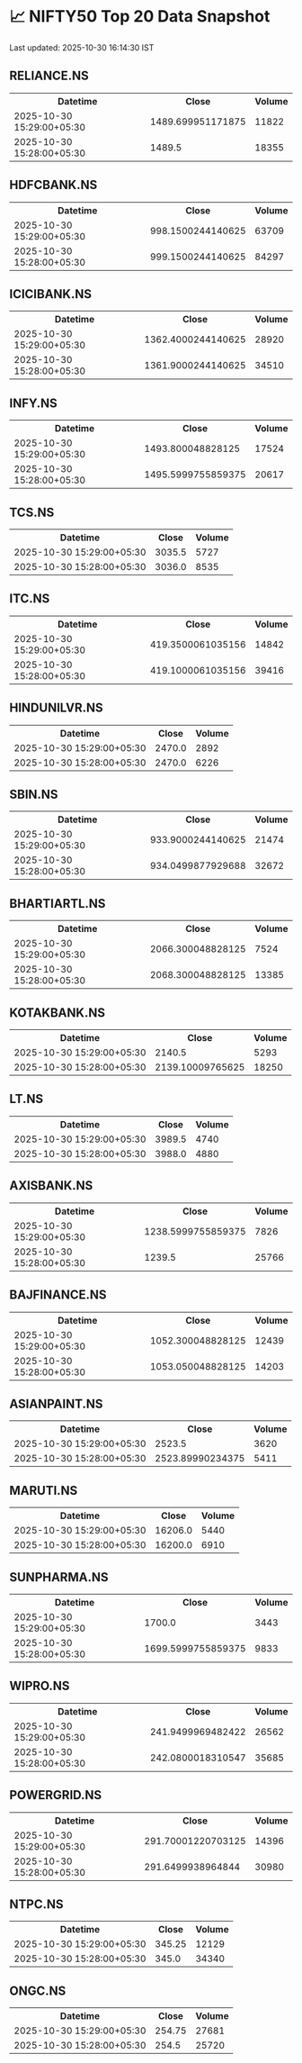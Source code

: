 # 📈 NIFTY50 Top 20 Data Snapshot

Last updated: 2025-10-30 16:14:30 IST

## RELIANCE.NS

<table>
  <tr><th>Datetime</th><th>Close</th><th>Volume</th></tr>
  <tr><td>2025-10-30 15:29:00+05:30</td><td>1489.699951171875</td><td>11822</td></tr>
  <tr><td>2025-10-30 15:28:00+05:30</td><td>1489.5</td><td>18355</td></tr>
</table>

## HDFCBANK.NS

<table>
  <tr><th>Datetime</th><th>Close</th><th>Volume</th></tr>
  <tr><td>2025-10-30 15:29:00+05:30</td><td>998.1500244140625</td><td>63709</td></tr>
  <tr><td>2025-10-30 15:28:00+05:30</td><td>999.1500244140625</td><td>84297</td></tr>
</table>

## ICICIBANK.NS

<table>
  <tr><th>Datetime</th><th>Close</th><th>Volume</th></tr>
  <tr><td>2025-10-30 15:29:00+05:30</td><td>1362.4000244140625</td><td>28920</td></tr>
  <tr><td>2025-10-30 15:28:00+05:30</td><td>1361.9000244140625</td><td>34510</td></tr>
</table>

## INFY.NS

<table>
  <tr><th>Datetime</th><th>Close</th><th>Volume</th></tr>
  <tr><td>2025-10-30 15:29:00+05:30</td><td>1493.800048828125</td><td>17524</td></tr>
  <tr><td>2025-10-30 15:28:00+05:30</td><td>1495.5999755859375</td><td>20617</td></tr>
</table>

## TCS.NS

<table>
  <tr><th>Datetime</th><th>Close</th><th>Volume</th></tr>
  <tr><td>2025-10-30 15:29:00+05:30</td><td>3035.5</td><td>5727</td></tr>
  <tr><td>2025-10-30 15:28:00+05:30</td><td>3036.0</td><td>8535</td></tr>
</table>

## ITC.NS

<table>
  <tr><th>Datetime</th><th>Close</th><th>Volume</th></tr>
  <tr><td>2025-10-30 15:29:00+05:30</td><td>419.3500061035156</td><td>14842</td></tr>
  <tr><td>2025-10-30 15:28:00+05:30</td><td>419.1000061035156</td><td>39416</td></tr>
</table>

## HINDUNILVR.NS

<table>
  <tr><th>Datetime</th><th>Close</th><th>Volume</th></tr>
  <tr><td>2025-10-30 15:29:00+05:30</td><td>2470.0</td><td>2892</td></tr>
  <tr><td>2025-10-30 15:28:00+05:30</td><td>2470.0</td><td>6226</td></tr>
</table>

## SBIN.NS

<table>
  <tr><th>Datetime</th><th>Close</th><th>Volume</th></tr>
  <tr><td>2025-10-30 15:29:00+05:30</td><td>933.9000244140625</td><td>21474</td></tr>
  <tr><td>2025-10-30 15:28:00+05:30</td><td>934.0499877929688</td><td>32672</td></tr>
</table>

## BHARTIARTL.NS

<table>
  <tr><th>Datetime</th><th>Close</th><th>Volume</th></tr>
  <tr><td>2025-10-30 15:29:00+05:30</td><td>2066.300048828125</td><td>7524</td></tr>
  <tr><td>2025-10-30 15:28:00+05:30</td><td>2068.300048828125</td><td>13385</td></tr>
</table>

## KOTAKBANK.NS

<table>
  <tr><th>Datetime</th><th>Close</th><th>Volume</th></tr>
  <tr><td>2025-10-30 15:29:00+05:30</td><td>2140.5</td><td>5293</td></tr>
  <tr><td>2025-10-30 15:28:00+05:30</td><td>2139.10009765625</td><td>18250</td></tr>
</table>

## LT.NS

<table>
  <tr><th>Datetime</th><th>Close</th><th>Volume</th></tr>
  <tr><td>2025-10-30 15:29:00+05:30</td><td>3989.5</td><td>4740</td></tr>
  <tr><td>2025-10-30 15:28:00+05:30</td><td>3988.0</td><td>4880</td></tr>
</table>

## AXISBANK.NS

<table>
  <tr><th>Datetime</th><th>Close</th><th>Volume</th></tr>
  <tr><td>2025-10-30 15:29:00+05:30</td><td>1238.5999755859375</td><td>7826</td></tr>
  <tr><td>2025-10-30 15:28:00+05:30</td><td>1239.5</td><td>25766</td></tr>
</table>

## BAJFINANCE.NS

<table>
  <tr><th>Datetime</th><th>Close</th><th>Volume</th></tr>
  <tr><td>2025-10-30 15:29:00+05:30</td><td>1052.300048828125</td><td>12439</td></tr>
  <tr><td>2025-10-30 15:28:00+05:30</td><td>1053.050048828125</td><td>14203</td></tr>
</table>

## ASIANPAINT.NS

<table>
  <tr><th>Datetime</th><th>Close</th><th>Volume</th></tr>
  <tr><td>2025-10-30 15:29:00+05:30</td><td>2523.5</td><td>3620</td></tr>
  <tr><td>2025-10-30 15:28:00+05:30</td><td>2523.89990234375</td><td>5411</td></tr>
</table>

## MARUTI.NS

<table>
  <tr><th>Datetime</th><th>Close</th><th>Volume</th></tr>
  <tr><td>2025-10-30 15:29:00+05:30</td><td>16206.0</td><td>5440</td></tr>
  <tr><td>2025-10-30 15:28:00+05:30</td><td>16200.0</td><td>6910</td></tr>
</table>

## SUNPHARMA.NS

<table>
  <tr><th>Datetime</th><th>Close</th><th>Volume</th></tr>
  <tr><td>2025-10-30 15:29:00+05:30</td><td>1700.0</td><td>3443</td></tr>
  <tr><td>2025-10-30 15:28:00+05:30</td><td>1699.5999755859375</td><td>9833</td></tr>
</table>

## WIPRO.NS

<table>
  <tr><th>Datetime</th><th>Close</th><th>Volume</th></tr>
  <tr><td>2025-10-30 15:29:00+05:30</td><td>241.9499969482422</td><td>26562</td></tr>
  <tr><td>2025-10-30 15:28:00+05:30</td><td>242.0800018310547</td><td>35685</td></tr>
</table>

## POWERGRID.NS

<table>
  <tr><th>Datetime</th><th>Close</th><th>Volume</th></tr>
  <tr><td>2025-10-30 15:29:00+05:30</td><td>291.70001220703125</td><td>14396</td></tr>
  <tr><td>2025-10-30 15:28:00+05:30</td><td>291.6499938964844</td><td>30980</td></tr>
</table>

## NTPC.NS

<table>
  <tr><th>Datetime</th><th>Close</th><th>Volume</th></tr>
  <tr><td>2025-10-30 15:29:00+05:30</td><td>345.25</td><td>12129</td></tr>
  <tr><td>2025-10-30 15:28:00+05:30</td><td>345.0</td><td>34340</td></tr>
</table>

## ONGC.NS

<table>
  <tr><th>Datetime</th><th>Close</th><th>Volume</th></tr>
  <tr><td>2025-10-30 15:29:00+05:30</td><td>254.75</td><td>27681</td></tr>
  <tr><td>2025-10-30 15:28:00+05:30</td><td>254.5</td><td>25720</td></tr>
</table>

